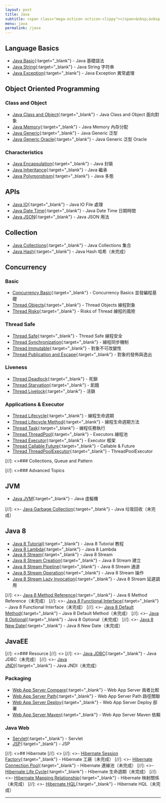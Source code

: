 ```yaml
---
layout: post
title: Java
subtitle: <span class="mega-octicon octicon-clippy"></span>&nbsp;&nbsp; Talk is cheap, show me your code
menu: java
permalink: /java
---
```


## Language Basics

- [Java Basic](http://www.hauchenglee.com/java/2019/10/30/java-basic.html){:target="_blank"} - Java 基礎語法
- [Java String](http://www.hauchenglee.com/java/2019/11/06/java-string.html){:target="_blank"} - Java String 字符串
- [Java Exception](http://www.hauchenglee.com/java/2019/11/05/java-except.html){:target="_blank"} - Java Exception 異常處理

## Object Oriented Programming

### Class and Object

- [Java Class and Object](http://www.hauchenglee.com/java/2019/11/01/java-class-and-object.html){:target="_blank"} - Java Class and Object 面向對象
- [Java Memory](http://www.hauchenglee.com/java/2019/12/04/java-memory.html){:target="_blank"} - Java Memory 內存分配
- [Java Generic](http://www.hauchenglee.com/java/2019/11/07/java-generic.html){:target="_blank"} - Java Generic 泛型
- [Java Generic Oracle](http://www.hauchenglee.com/java/2019/11/16/java-generic-oracle.html){:target="_blank"} - Java Generic 泛型 Oracle

### Characteristics

- [Java Encapsulation](http://www.hauchenglee.com/java/2019/11/02/java-encapsulation.html){:target="_blank"} - Java 封裝
- [Java Inheritance](http://www.hauchenglee.com/java/2019/11/03/java-inheritance.html){:target="_blank"} - Java 繼承
- [Java Polymorphism](http://www.hauchenglee.com/java/2019/11/04/java-polymorphism.html){:target="_blank"} - Java 多態

## APIs

- [Java IO](http://www.hauchenglee.com/java/2019/11/10/java-io.html){:target="_blank"} - Java IO File 處理
- [Java Date Time](http://www.hauchenglee.com/java/2019/11/09/java-datetime.html){:target="_blank"} - Java Date Time 日期時間
- [Java JSON](http://www.hauchenglee.com/java/2019/12/23/java-json.html){:target="_blank"} - Java JSON 用法

## Collection

- [Java Collections](http://www.hauchenglee.com/java/2019/11/08/java-collections.html){:target="_blank"} - Java Collections 集合
- [Java Hash](){:target="_blank"} - Java Hash 哈希（未完成）

## Concurrency

### Basic

- [Concurrency Basic](http://www.hauchenglee.com/java/2019/12/14/concurrency-basic.html){:target="_blank"} - Concurrency Basics 並發編程基礎
- [Thread Objects](http://www.hauchenglee.com/java/2019/12/15/thread-objects.html){:target="_blank"} - Thread Objects 線程對象
- [Thread Risks](http://www.hauchenglee.com/java/2019/12/17/thread-risks.html){:target="_blank"} - Risks of Thread 線程的風險

### Thread Safe

- [Thread Safe](http://www.hauchenglee.com/java/2019/12/18/thread-safe.html){:target="_blank"} - Thread Safe 線程安全
- [Thread Synchronization](http://www.hauchenglee.com/java/2019/12/20/thread-synchronization.html){:target="_blank"} - 線程同步機制
- [Thread Immutable](http://www.hauchenglee.com/java/2019/12/21/thread-immutable.html){:target="_blank"} - 對象不可改變性
- [Thread Publication and Escape](http://www.hauchenglee.com/java/2019/12/22/thread-pub-and-esc.html){:target="_blank"} - 對象的發佈與逸出

### Liveness

- [Thread Deadlock](http://www.hauchenglee.com/java/2019/12/28/thread-deadlock.html){:target="_blank"} - 死鎖
- [Thread Starvation](http://www.hauchenglee.com/java/2019/12/29/thread-starvation.html){:target="_blank"} - 飢餓
- [Thread Livelock](http://www.hauchenglee.com/java/2019/12/30/thread-livelock.html){:target="_blank"} - 活鎖

### Applications & Executor

- [Thread Lifecycle](http://www.hauchenglee.com/java/2020/01/15/thread-life-cycle.html){:target="_blank"} - 線程生命週期
- [Thread Lifecycle Method](http://www.hauchenglee.com/java/2020/01/16/thread-life-cycle-method.html){:target="_blank"} - 線程生命週期方法
- [Thread Task](http://www.hauchenglee.com/java/2020/01/21/thread-task.html){:target="_blank"} - 線程任務執行
- [Thread ThreadPool](http://www.hauchenglee.com/java/2020/01/22/thread-pool.html){:target="_blank"} - Executors 線程池
- [Thread Executor](http://www.hauchenglee.com/java/2020/01/23/thread-executor.html){:target="_blank"} - Executor 框架
- [Thread Callable Future](http://www.hauchenglee.com/java/2020/01/24/thread-callable-future.html){:target="_blank"} - Callable & Future
- [Thread ThreadPoolExecutor](http://www.hauchenglee.com/java/2020/01/25/thread-ThreadPoolExecutor.html){:target="_blank"} - ThreadPoolExecutor

[//]: <>### Collections, Queue and Pattern



[//]: <>### Advanced Topics

## JVM

- [Java JVM](http://www.hauchenglee.com/java/2019/12/06/java-jvm.html){:target="_blank"} - Java 虛擬機

[//]: <>- [Java Garbage Collection](){:target="_blank"} - Java 垃圾回收（未完成）

## Java 8

- [Java 8 Tutorial](http://www.hauchenglee.com/java/2020/02/01/java8-tutorial.html){:target="_blank"} - Java 8 Tutorial 教程
- [Java 8 Lambda](http://www.hauchenglee.com/java/2020/02/02/java8-lambda-expression.html){:target="_blank"} - Java 8 Lambda
- [Java 8 Stream](http://www.hauchenglee.com/java/2020/02/03/java8-stream.html){:target="_blank"} - Java 8 Stream
- [Java 8 Stream Creation](http://www.hauchenglee.com/java/2020/02/04/java8-stream-creation.html){:target="_blank"} - Java 8 Stream 建立
- [Java 8 Stream Pipeline](http://www.hauchenglee.com/java/2020/02/05/java8-stream-pipeline.html){:target="_blank"} - Java 8 Stream 通道
- [Java 8 Stream Operation](http://www.hauchenglee.com/java/2020/02/06/java8-stream-operation.html){:target="_blank"} - Java 8 Stream 操作
- [Java 8 Stream Lazy Invocation](http://www.hauchenglee.com/java/2020/02/07/java8-stream-lazy-invocation.html){:target="_blank"} - Java 8 Stream 延遲調用

[//]: <>- [Java 8 Method Reference](){:target="_blank"} - Java 8 Method Reference（未完成）
[//]: <>- [Java 8 Functional Interface](){:target="_blank"} - Java 8 Functional Interface（未完成）
[//]: <>- [Java 8 Default Method](){:target="_blank"} - Java 8 Default Method（未完成）
[//]: <>- [Java 8 Optional](){:target="_blank"} - Java 8 Optional（未完成）
[//]: <>- [Java 8 New Date](){:target="_blank"} - Java 8 New Date（未完成）

## JavaEE

[//]: <>### Resource
[//]: <>
[//]: <>- [Java JDBC](){:target="_blank"} - Java JDBC（未完成）
[//]: <>- [Java JNDI](){:target="_blank"} - Java JNDI（未完成）

### Packaging

- [Web App Server Compare](http://www.hauchenglee.com/java/2019/11/20/web-app-server-compare.html){:target="_blank"} - Web App Server 兩者比較
- [Web App Server Path](http://www.hauchenglee.com/java/2019/11/25/web-app-server-path.html){:target="_blank"} - Web App Server Path 路徑關聯
- [Web App Server Deploy](http://www.hauchenglee.com/java/2019/11/26/web-app-server-deploy.html){:target="_blank"}  - Web App Server Deploy 部署
- [Web App Server Maven](http://www.hauchenglee.com/java/2019/11/27/web-app-server-maven.html){:target="_blank"}  - Web App Server Maven 依賴

### Java Web

- [Servlet](http://www.hauchenglee.com/java/2019/11/17/servlet.html){:target="_blank"} - Servlet
- [JSP](http://www.hauchenglee.com/java/2019/11/18/jsp.html){:target="_blank"} - JSP

[//]: <>## Hibernate
[//]: <>
[//]: <>- [Hibernate Session Factory](){:target="_blank"} - Hibernate 工廠（未完成）
[//]: <>- [Hibernate Connection Pool](){:target="_blank"} - Hibernate 連線池（未完成）
[//]: <>- [Hibernate Life Cycle](){:target="_blank"} - Hibernate 生命週期（未完成）
[//]: <>- [Hibernate Mapping Relationship](){:target="_blank"} - Hibernate 映射關係（未完成）
[//]: <>- [Hibernate HQL](){:target="_blank"} - Hibernate HQL（未完成）

---